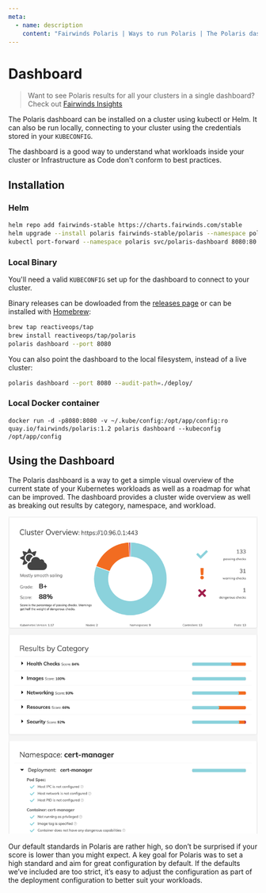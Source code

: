 ```yaml
---
meta:
  - name: description
    content: "Fairwinds Polaris | Ways to run Polaris | The Polaris dashboard can be installed on a cluster using kubectl or Helm"
---
```

# Dashboard

> Want to see Polaris results for all your clusters in a single dashboard? Check out
> [Fairwinds Insights](https://www.fairwinds.com/fairwinds-polaris-upgrade)

The Polaris dashboard can be installed on a cluster using kubectl or Helm. It
can also be run locally, connecting to your cluster using the credentials stored in your `KUBECONFIG`.

The dashboard is a good way to understand what workloads inside your cluster or Infrastructure as Code
don't conform to best practices.

## Installation

### Helm
```bash
helm repo add fairwinds-stable https://charts.fairwinds.com/stable
helm upgrade --install polaris fairwinds-stable/polaris --namespace polaris --create-namespace
kubectl port-forward --namespace polaris svc/polaris-dashboard 8080:80
```

### Local Binary
You'll need a valid `KUBECONFIG` set up for the dashboard to connect to your cluster.

Binary releases can be dowloaded from the [releases page](https://github.com/fairwindsops/polaris/releases)
or can be installed with [Homebrew](https://brew.sh/):
```bash
brew tap reactiveops/tap
brew install reactiveops/tap/polaris
polaris dashboard --port 8080
```

You can also point the dashboard to the local filesystem, instead of a live cluster:
```bash
polaris dashboard --port 8080 --audit-path=./deploy/
```

### Local Docker container

```
docker run -d -p8080:8080 -v ~/.kube/config:/opt/app/config:ro  quay.io/fairwinds/polaris:1.2 polaris dashboard --kubeconfig /opt/app/config
```

##  Using the Dashboard
The Polaris dashboard is a way to get a simple visual overview of the current state of your Kubernetes workloads as well as a roadmap for what can be improved. The dashboard provides a cluster wide overview as well as breaking out results by category, namespace, and workload.

<p align="center">
  <img src="/img/dashboard-screenshot.png" alt="Polaris Dashboard" width="550"/>
</p>

Our default standards in Polaris are rather high, so don’t be surprised if your score is lower than you might expect. A key goal for Polaris was to set a high standard and aim for great configuration by default. If the defaults we’ve included are too strict, it’s easy to adjust the configuration as part of the deployment configuration to better suit your workloads.
